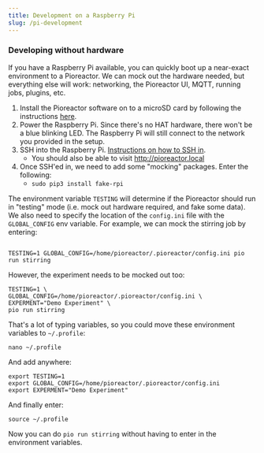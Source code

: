 ```yaml
---
title: Development on a Raspberry Pi
slug: /pi-development
---
```


### Developing without hardware

If you have a Raspberry Pi available, you can quickly boot up a near-exact environment to a Pioreactor. We can mock out the hardware needed, but everything else will work: networking, the Pioreactor UI, MQTT, running jobs, plugins, etc.

1. Install the Pioreactor software on to a microSD card by following the instructions [here](/user-guide/software-set-up).
2. Power the Raspberry Pi. Since there's no HAT hardware, there won't be a blue blinking LED. The Raspberry Pi will still connect to the network you provided in the setup.
3. SSH into the Raspberry Pi. [Instructions on how to SSH in](/user-guide/accessing-raspberry-pi).
    - You should also be able to visit http://pioreactor.local
4. Once SSH'ed in, we need to add some "mocking" packages. Enter the following:
    - `sudo pip3 install fake-rpi`


The environment variable `TESTING` will determine if the Pioreactor should run in "testing" mode (i.e. mock out hardware required, and fake some data). We also need to specify the location of the `config.ini` file with the `GLOBAL_CONFIG` env variable. For example, we can mock the stirring job by entering:
```

TESTING=1 GLOBAL_CONFIG=/home/pioreactor/.pioreactor/config.ini pio run stirring

```

However, the experiment needs to be mocked out too:

```
TESTING=1 \
GLOBAL_CONFIG=/home/pioreactor/.pioreactor/config.ini \
EXPERMENT="Demo Experiment" \
pio run stirring
```

That's a lot of typing variables, so you could move these environment variables to `~/.profile`:
```
nano ~/.profile
```

And add anywhere:

```
export TESTING=1
export GLOBAL_CONFIG=/home/pioreactor/.pioreactor/config.ini
export EXPERMENT="Demo Experiment"
```

And finally enter:
```
source ~/.profile
```


Now you can do `pio run stirring` without having to enter in the environment variables.



